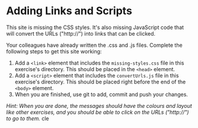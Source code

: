 # Adding Links and Scripts

This site is missing the CSS styles. It's also missing JavaScript code that will convert the URLs ("http://") into links that can be clicked.

Your colleagues have already written the .css and .js files. Complete the following steps to get this site working:

1. Add a `<link>` element that includes the `missing-styles.css` file in this exercise's directory. This should be placed in the `<head>` element.
2. Add a `<script>` element that includes the `convertUrls.js` file in this exercise's directory. This should be placed right before the end of the `<body>` element.
3. When you are finished, use git to add, commit and push your changes.

_Hint: When you are done, the messages should have the colours and layout like other exercises, and you should be able to click on the URLs ("http://") to go to them._
cle
